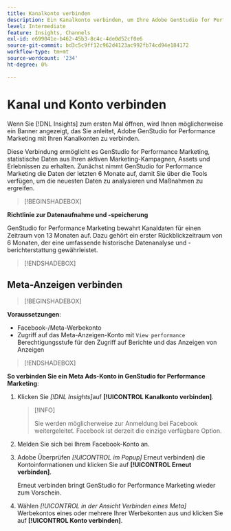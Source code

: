 ```yaml
---
title: Kanalkonto verbinden
description: Ein Kanalkonto verbinden, um Ihre Adobe GenStudio for Performance Marketing-Marketing-Kampagnen und die Asset-Leistung zu überwachen.
level: Intermediate
feature: Insights, Channels
exl-id: e699041e-b462-45b3-8c4c-4de0d52cf0e6
source-git-commit: bd3c5c9ff12c962d4123ac992fb74cd94e184172
workflow-type: tm+mt
source-wordcount: '234'
ht-degree: 0%

---
```


# Kanal und Konto verbinden

Wenn Sie [!DNL Insights] zum ersten Mal öffnen, wird Ihnen möglicherweise ein Banner angezeigt, das Sie anleitet, Adobe GenStudio for Performance Marketing mit Ihren Kanalkonten zu verbinden.

Diese Verbindung ermöglicht es GenStudio for Performance Marketing, statistische Daten aus Ihren aktiven Marketing-Kampagnen, Assets und Erlebnissen zu erhalten. Zunächst nimmt GenStudio for Performance Marketing die Daten der letzten 6 Monate auf, damit Sie über die Tools verfügen, um die neuesten Daten zu analysieren und Maßnahmen zu ergreifen.

>[!BEGINSHADEBOX]

**Richtlinie zur Datenaufnahme und -speicherung**

GenStudio for Performance Marketing bewahrt Kanaldaten für einen Zeitraum von 13 Monaten auf. Dazu gehört ein erster Rückblickzeitraum von 6 Monaten, der eine umfassende historische Datenanalyse und -berichterstattung gewährleistet.

>[!ENDSHADEBOX]

## Meta-Anzeigen verbinden

>[!BEGINSHADEBOX]

**Voraussetzungen**:

- Facebook-/Meta-Werbekonto
- Zugriff auf das Meta-Anzeigen-Konto mit `View performance` Berechtigungsstufe für den Zugriff auf Berichte und das Anzeigen von Anzeigen

>[!ENDSHADEBOX]

**So verbinden Sie ein Meta Ads-Konto in GenStudio for Performance Marketing**:

1. Klicken Sie _[!DNL Insights]_&#x200B;auf **[!UICONTROL Kanalkonto verbinden]**.

   >[!INFO]
   >
   >Sie werden möglicherweise zur Anmeldung bei Facebook weitergeleitet. Facebook ist derzeit die einzige verfügbare Option.

1. Melden Sie sich bei Ihrem Facebook-Konto an.

1. Adobe Überprüfen _[!UICONTROL im Popup]_ Erneut verbinden) die Kontoinformationen und klicken Sie auf **[!UICONTROL Erneut verbinden]**.

   Erneut verbinden bringt GenStudio for Performance Marketing wieder zum Vorschein.

1. Wählen _[!UICONTROL in der Ansicht Verbinden eines Meta]_ Werbekontos eines oder mehrere Ihrer Werbekonten aus und klicken Sie auf **[!UICONTROL Konto verbinden]**.
<!--
>[!INFO]
>
>You may receive an error if you previously enrolled the channel account with GenStudio for Performance Marketing.

The new user experience shows a banner to connect an account. There is not option to connect yet after you have one connection.
-->
